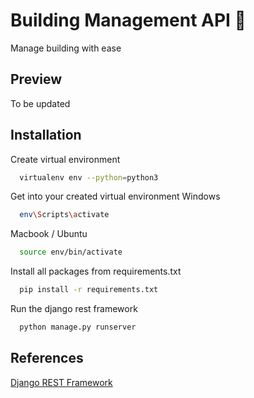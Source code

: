# Building Management API 🏢

Manage building with ease

## Preview

To be updated

## Installation

Create virtual environment

```bash
  virtualenv env --python=python3
```

Get into your created virtual environment Windows

```bash
  env\Scripts\activate
```

Macbook / Ubuntu
```bash
  source env/bin/activate
```

Install all packages from requirements.txt

```bash
  pip install -r requirements.txt
```

Run the django rest framework

```bash
  python manage.py runserver
```

## References

[Django REST Framework](https://www.django-rest-framework.org)
